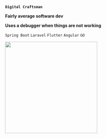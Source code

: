 
**`Digital Craftsman`**

**Fairly average software dev**

**Uses a debugger when things are not working**


`Spring Boot` `Laravel` `Flutter` `Angular` `GO` 

<img src="https://wakatime.com/share/@dennis_k/a528cdf8-3c15-4467-90c2-b3d969ff5b52.svg" height="300"/>









